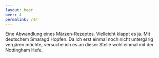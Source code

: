 ```yaml
---
layout: beer
beer: 4
permalink: /4/
---
```


Eine Abwandlung eines Märzen-Rezeptes. Vielleicht klappt es ja. Mit deutschem Smaragd Hopfen.
Da ich erst einmal noch nicht untergärig vergären möchte, versuche ich es an dieser Stelle wohl einmal mit der Nottingham Hefe.
